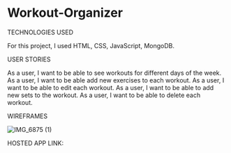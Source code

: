 # Workout-Organizer

TECHNOLOGIES USED

For this project, I used HTML, CSS, JavaScript, MongoDB.

USER STORIES

As a user, I want to be able to see workouts for different days of the week.
As a user, I want to be able add new exercises to each workout.
As a user, I want to be able to edit each workout.
As a user, I want to be able to add new sets to the workout.
As a user, I want to be able to delete each workout.

WIREFRAMES

![IMG_6875 (1)](https://github.com/VladdieMunteanu121/Workout-Organizer/assets/126908961/cfcfa957-5201-4888-920d-89e6d27df0cc)

HOSTED APP LINK:
